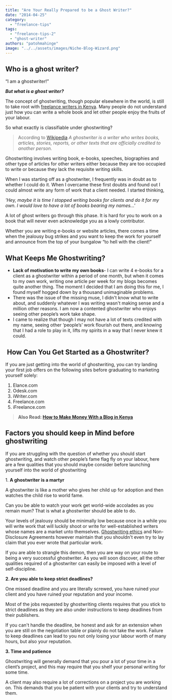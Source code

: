 ```yaml
---
title: "Are Your Really Prepared to be a Ghost Writer?"
date: "2014-04-25"
category: 
  - "freelance-tips"
tags: 
  - "freelance-tips-2"
  - "ghost-writer"
authors: "patohmahinge"
image: "../../assets/images/Niche-Blog-Wizard.png"
---
```


## Who is a ghost writer?

“I am a ghostwriter!”

_**But what is a ghost writer?**_

The concept of ghostwriting, though popular elsewhere in the world, is still to take root with [freelance writers in Kenya](https://mahinge.com/can-make-money-freelancing-kenya/ "freelance writing jobs"). Many people do not understand just how you can write a whole book and let other people enjoy the fruits of your labour.

So what exactly is classifiable under ghostwriting?

> According to [Wikipedia](https://mahinge.com/wp-content/uploads/2014/04/Ghostwriter "wikipedia ghost writer") _A ghostwriter is a writer who writes books, articles, stories, reports, or other texts that are officially credited to another person._

Ghostwriting involves writing book, e-books, speeches, biographies and other type of articles for other writers either because they are too occupied to write or because they lack the requisite writing skills.

When I was starting off as a ghostwriter, I frequently was in doubt as to whether I could do it. When I overcame these first doubts and found out I could almost write any form of work that a client needed. I started thinking,

_'Hey, maybe it is time I stopped writing books for clients and do it for my own. I would love to have a lot of books bearing my names...'_

A lot of ghost writers go through this phase. It is hard for you to work on a book that will never even acknowledge you as a lowly contributor.

Whether you are writing e-books or website articles, there comes a time when the jealousy bug strikes and you want to keep the work for yourself and announce from the top of your bungalow “to hell with the client!”

## What Keeps Me Ghostwriting?

- **Lack of motivation to write my own books**\- I can write 4 e-books for a client as a ghostwriter within a period of one month, but when it comes to my own work, writing one article per week for my blogs becomes quite another thing. The moment I decided that I am doing this for me, I found myself hogged down by a thousand unimaginable problems.
- There was the issue of the missing muse, I didn't know what to write about, and suddenly whatever I was writing wasn't making sense and a million other reasons. I am now a contented ghostwriter who enjoys seeing other people’s work take shape.
- I came to realize that though I may not have a lot of texts credited with my name, seeing other ‘people’s’ work flourish out there, and knowing that I had a role to play in it, lifts my spirits in a way that I never knew it could.

##  How Can You Get Started as a Ghostwriter?

If you are just getting into the world of ghostwriting, you can try landing your first job offers on the following sites before graduating to marketing yourself solely:

1. Elance.com
2. Odesk.com
3. iWriter.com
4. Freelance.com
5. iFreelance.com

> **Also Read: [How to Make Money With a Blog in Kenya](https://mahinge.com/fully-monetize-blog-kenya/)**

## Factors you should keep in Mind before ghostwriting

If you are struggling with the question of whether you should start ghostwriting, and watch other people’s fame flag fly on your labour, here are a few qualities that you should maybe consider before launching yourself into the world of ghostwriting

1\. **A ghostwriter is a martyr**

A ghostwriter is like a mother who gives her child up for adoption and then watches the child rise to world fame.

Can you be able to watch your work get world-wide accolades as you remain mum? That is what a ghostwriter should be able to do.

Your levels of jealousy should be minimally low because once in a while you will write work that will luckily shoot or write for well-established writers whose names are a market unto themselves. [Ghostwriting ethics](http://www.andikawriters.com/) and Non-Disclosure Agreements however maintain that you shouldn't even try to lay claim that you ever wrote that particular work.

If you are able to strangle this demon, then you are way on your route to being a very successful ghostwriter. As you will soon discover, all the other qualities required of a ghostwriter can easily be imposed with a level of self-discipline.

**2\. Are you able to keep strict deadlines?**

One missed deadline and you are literally screwed, you have ruined your client and you have ruined your reputation and your income.

Most of the jobs requested by ghostwriting clients requires that you stick to strict deadlines as they are also under instructions to keep deadlines from their publishers.

If you can't handle the deadline, be honest and ask for an extension when you are still on the negotiation table or plainly do not take the work. Failure to keep deadlines can lead to you not only losing your labour worth of many hours, but also your reputation.

**3\. Time and patience**

Ghostwriting will generally demand that you pour a lot of your time in a client’s project, and this may require that you shelf your personal writing for some time.

A client may also require a lot of corrections on a project you are working on. This demands that you be patient with your clients and try to understand them.
